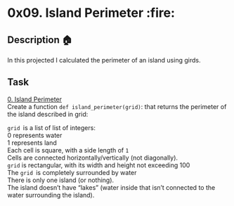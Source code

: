 <p><h1>0x09. Island Perimeter :fire:</h1></p>

## Description :house:
In this projected I calculated the perimeter of an island using girds.<br>

## Task
[0. Island Perimeter](./0-island_perimeter.py)<br>
Create a function `def island_perimeter(grid)`: that returns the perimeter of the island described in grid:<br>

`grid `is a list of list of integers:<br>
0 represents water<br>
1 represents land<br>
Each cell is square, with a side length of `1`<br>
Cells are connected horizontally/vertically (not diagonally).<br>
`grid` is rectangular, with its width and height not exceeding 100<br>
The `grid `is completely surrounded by water<br>
There is only one island (or nothing).<br>
The island doesn’t have “lakes” (water inside that isn’t connected to the water surrounding the island).